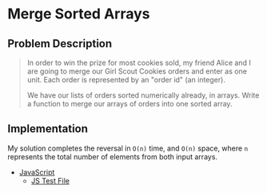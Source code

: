 # Merge Sorted Arrays

## Problem Description

> In order to win the prize for most cookies sold, my friend Alice and I are going to merge our Girl Scout Cookies orders and enter as one unit. Each order is represented by an "order id" (an integer).
>
> We have our lists of orders sorted numerically already, in arrays. Write a function to merge our arrays of orders into one sorted array.

## Implementation

My solution completes the reversal in `O(n)` time, and `O(n)` space, where `n` represents the total number of elements from both input arrays.

- [JavaScript](./solution.js)
  - [JS Test File](./checkSolution.test.js)
